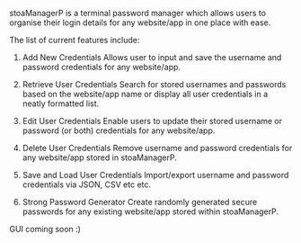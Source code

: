 stoaManagerP is a terminal password manager which allows users to organise their login details for any website/app in one place with ease. 

The list of current features include:

1. Add New Credentials
Allows user to input and save the username and password credentials for any website/app.

2. Retrieve User Credentials
Search for stored usernames and passwords based on the website/app name or display all user credentials in a neatly formatted list.

3. Edit User Credentials
Enable users to update their stored username or password (or both) credentials for any website/app.

4. Delete User Credentials
Remove username and password credentials for any website/app stored in stoaManagerP.

5. Save and Load User Credentials
Import/export username and password credentials via JSON, CSV etc etc.

6. Strong Password Generator 
Create randomly generated secure passwords for any existing website/app stored within stoaManagerP.


GUI coming soon :) 
